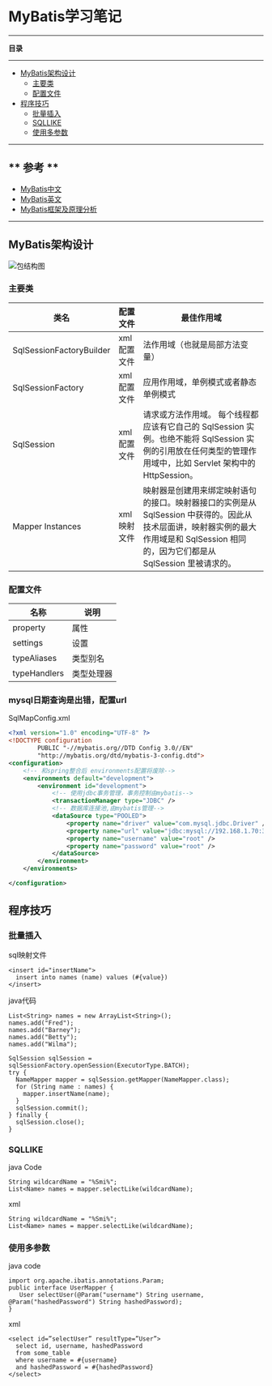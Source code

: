 # MyBatis学习笔记

---

**目录**

---

+ [MyBatis架构设计](#MyBatis架构设计)
  - [主要类](#主要类)
  - [配置文件](#配置文件)
+ [程序技巧](#程序技巧)
  - [批量插入](#批量插入)
  - [SQLLIKE](#SQLLIKE)
  - [使用多参数](#使用多参数)


---

** 参考 **
---

* [MyBatis中文](http://www.mybatis.org/mybatis-3/zh/getting-started.html)
* [MyBatis英文](http://www.mybatis.org/mybatis-3/index.html) 
* [MyBatis框架及原理分析](http://www.cnblogs.com/luoxn28/p/6417892.html)

---

## MyBatis架构设计

![包结构图][package-graph]


[package-graph]:http://img.blog.csdn.net/20141028140852531?watermark/2/text/aHR0cDovL2Jsb2cuY3Nkbi5uZXQvbHVhbmxvdWlz/font/5a6L5L2T/fontsize/400/fill/I0JBQkFCMA==/dissolve/70/gravity/SouthEast


### 主要类

| 类名 | 配置文件 | 最佳作用域 |
| --- | --- | -- |
| SqlSessionFactoryBuilder | xml配置文件 | 法作用域（也就是局部方法变量） |
| SqlSessionFactory | xml配置文件 | 应用作用域，单例模式或者静态单例模式 |
| SqlSession | xml配置文件 | 请求或方法作用域。 每个线程都应该有它自己的 SqlSession 实例。也绝不能将 SqlSession 实例的引用放在任何类型的管理作用域中，比如 Servlet 架构中的 HttpSession。 |
| Mapper Instances | xml映射文件 | 映射器是创建用来绑定映射语句的接口。映射器接口的实例是从 SqlSession 中获得的。因此从技术层面讲，映射器实例的最大作用域是和 SqlSession 相同的，因为它们都是从 SqlSession 里被请求的。 |

### 配置文件

| 名称 | 说明 |
| -- | -- |
| property | 属性 |
| settings | 设置 |
| typeAliases | 类型别名 |
| typeHandlers | 类型处理器 |

### mysql日期查询是出错，配置url
SqlMapConfig.xml

```xml
<?xml version="1.0" encoding="UTF-8" ?>
<!DOCTYPE configuration
        PUBLIC "-//mybatis.org//DTD Config 3.0//EN"
        "http://mybatis.org/dtd/mybatis-3-config.dtd">
<configuration>
    <!-- 和spring整合后 environments配置将废除-->
    <environments default="development">
        <environment id="development">
            <!-- 使用jdbc事务管理，事务控制由mybatis-->
            <transactionManager type="JDBC" />
            <!-- 数据库连接池,由mybatis管理-->
            <dataSource type="POOLED">
                <property name="driver" value="com.mysql.jdbc.Driver" />
                <property name="url" value="jdbc:mysql://192.168.1.70:3306/testmybatis?characterEncoding=utf-8&amp;serverTimezone=UTC" />
                <property name="username" value="root" />
                <property name="password" value="root" />
            </dataSource>
        </environment>
    </environments>

</configuration>
```

## 程序技巧

### 批量插入
sql映射文件
```
<insert id="insertName">
  insert into names (name) values (#{value})
</insert>
```
java代码
```
List<String> names = new ArrayList<String>();
names.add("Fred");
names.add("Barney");
names.add("Betty");
names.add("Wilma");

SqlSession sqlSession = sqlSessionFactory.openSession(ExecutorType.BATCH);
try {
  NameMapper mapper = sqlSession.getMapper(NameMapper.class);
  for (String name : names) {
    mapper.insertName(name);
  }
  sqlSession.commit();
} finally {
  sqlSession.close();
}
```

### SQLLIKE
java Code
```
String wildcardName = "%Smi%";
List<Name> names = mapper.selectLike(wildcardName);
```
xml
```
String wildcardName = "%Smi%";
List<Name> names = mapper.selectLike(wildcardName);
```

### 使用多参数
java code
```
import org.apache.ibatis.annotations.Param;
public interface UserMapper {
   User selectUser(@Param("username") String username, @Param("hashedPassword") String hashedPassword);
}
```
xml
```
<select id=”selectUser” resultType=”User”>
  select id, username, hashedPassword
  from some_table
  where username = #{username}
  and hashedPassword = #{hashedPassword}
</select>
```


